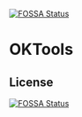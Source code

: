 [![FOSSA Status](https://app.fossa.io/api/projects/git%2Bgithub.com%2Fokzhu%2FOKTools.svg?type=shield)](https://app.fossa.io/projects/git%2Bgithub.com%2Fokzhu%2FOKTools?ref=badge_shield)

# OKTools

## License
[![FOSSA Status](https://app.fossa.io/api/projects/git%2Bgithub.com%2Fokzhu%2FOKTools.svg?type=large)](https://app.fossa.io/projects/git%2Bgithub.com%2Fokzhu%2FOKTools?ref=badge_large)